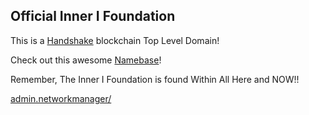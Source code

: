 ## Official Inner I Foundation 

This is a [Handshake](https://handshake.org/) blockchain Top Level Domain!

Check out this awesome [Namebase](https://namebase.io/)!

Remember, The Inner I Foundation is found Within All Here and NOW!!

[admin.networkmanager/](http://admin.networkmanager/)
